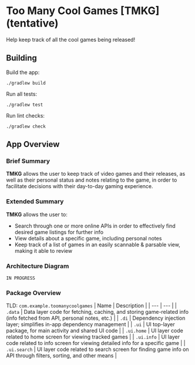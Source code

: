 # Too Many Cool Games [TMKG] (tentative)

Help keep track of all the cool games being released!

## Building

Build the app:

```shell
./gradlew build
```

Run all tests:

```shell
./gradlew test
```

Run lint checks:

```shell
./gradlew check
```

## App Overview

### Brief Summary

**TMKG** allows the user to keep track of video games and their releases, as well as their personal
status and notes relating to the game, in order to facilitate decisions with their day-to-day gaming
experience.

### Extended Summary

**TMKG** allows the user to:

* Search through one or more online APIs in order to effectively find desired game listings for
  further info
* View details about a specific game, including personal notes
* Keep track of a list of games in an easily scannable & parsable view, making it able to review

### Architecture Diagram

```
IN PROGRESS
```

### Package Overview

TLD: `com.example.toomanycoolgames`
| Name | Description | | --- | --- | | `.data` | Data layer code for fetching, caching, and storing
game-related info (info fetched from API, personal notes, etc.) | | `.di` | Dependency injection
layer; simplifies in-app dependency management | | `.ui` | UI top-layer package, for main activity
and shared UI code | | `.ui.home` | UI layer code related to home screen for viewing tracked games |
| `.ui.info` | UI layer code related to info screen for viewing detailed info for a specific game |
| `.ui.search` | UI layer code related to search screen for finding game info on API through
filters, sorting, and other means |

